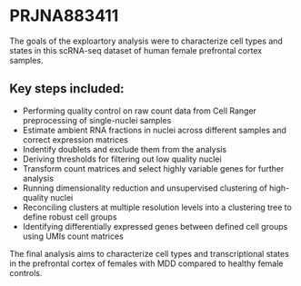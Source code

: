 # PRJNA883411

The goals of the exploartory analysis were to characterize cell types and states in this scRNA-seq dataset of human female prefrontal cortex samples. 

## Key steps included:

 - Performing quality control on raw count data from Cell Ranger preprocessing of single-nuclei samples
 - Estimate ambient RNA fractions in nuclei across different samples and correct expression matrices
 - Indentify doublets and exclude them from the analysis
 - Deriving thresholds for filtering out low quality nuclei
 - Transform count matrices and select highly variable genes for further analysis
 - Running dimensionality reduction and unsupervised clustering of high-quality nuclei
 - Reconciling clusters at multiple resolution levels into a clustering tree to define robust cell groups
 - Identifying differentially expressed genes between defined cell groups using UMIs count matrices

The final analysis aims to characterize cell types and transcriptional states in the prefrontal cortex of females with MDD compared to healthy female controls.

